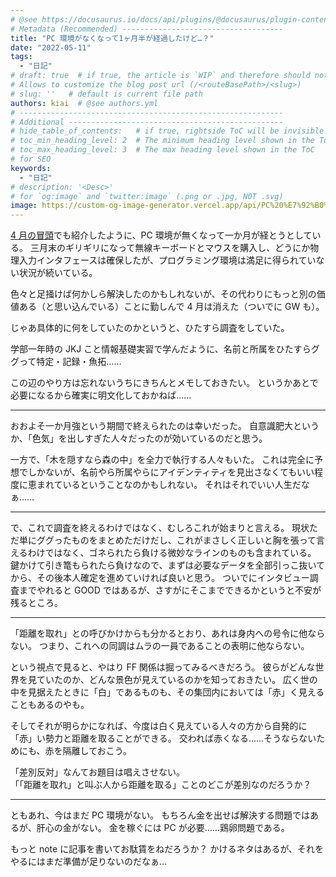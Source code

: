 ```yaml
---
# @see https://docusaurus.io/docs/api/plugins/@docusaurus/plugin-content-blog#markdown-front-matter
# Metadata (Recommended) ------------------------------------
title: "PC 環境がなくなって1ヶ月半が経過したけど…？"
date: "2022-05-11"
tags:
  - "日記"
# draft: true  # if true, the article is `WIP` and therefore should not be published yet
# Allows to customize the blog post url (/<routeBasePath>/<slug>)
# slug: ''   # default is current file path
authors: kiai  # @see authors.yml
# -----------------------------------------------------------
# Additional ------------------------------------------------
# hide_table_of_contents:   # if true, rightside ToC will be invisible
# toc_min_heading_level: 2  # The minimum heading level shown in the ToC
# toc_max_heading_level: 3  # The max heading level shown in the ToC
# for SEO
keywords:
  - "日記"
# description: '<Desc>'
# for `og:image` and `twitter:image` (.png or .jpg, NOT .svg)
image: https://custom-og-image-generator.vercel.app/api/PC%20%E7%92%B0%E5%A2%83%E3%81%8C%E3%81%AA%E3%81%8F%E3%81%AA%E3%81%A3%E3%81%A61%E3%83%B6%E6%9C%88%E5%8D%8A%E3%81%8C%E7%B5%8C%E9%81%8E%E3%81%97%E3%81%9F%E3%81%91%E3%81%A9%E2%80%A6%EF%BC%9F.png?theme=light&copyright=Kiai+de+Nantoka&logo=https%3A%2F%2Fgithub.githubassets.com%2Fimages%2Fmona-loading-default-static.svg&avater=https%3A%2F%2Favatars.githubusercontent.com%2Fu%2F20794309&author=Kiai&aka=%40Ningensei848&site=%E6%B0%97%E5%90%88%E3%81%A7%E3%81%AA%E3%82%93%E3%81%A8%E3%81%8B&tags=%E6%97%A5%E8%A8%98&tags=%E3%81%93%E3%82%8C%E3%81%8B%E3%82%89%E3%81%A9%E3%83%BC%E3%81%99%E3%82%8B%EF%BC%9F
---
```


[4 月の冒頭](https://ningensei848.github.io/2022/04/01)でも紹介したように、PC 環境が無くなって一か月が経とうとしている。
三月末のギリギリになって無線キーボードとマウスを購入し、どうにか物理入力インタフェースは確保したが、プログラミング環境は満足に得られていない状況が続いている。

色々と足掻けば何かしら解決したのかもしれないが、その代わりにもっと別の価値ある（と思い込んでいる）ことに勤しんで 4 月は消えた（ついでに GW も）。

<!-- truncate -->

じゃあ具体的に何をしていたのかというと、ひたすら調査をしていた。

学部一年時の JKJ こと情報基礎実習で学んだように、名前と所属をひたすらググって特定・記録・魚拓……

この辺のやり方は忘れないうちにきちんとメモしておきたい。
というかあとで必要になるから確実に明文化しておかねば……

---

おおよそ一か月強という期間で終えられたのは幸いだった。
自意識肥大というか、「色気」を出しすぎた人々だったのが効いているのだと思う。

一方で、「木を隠すなら森の中」を全力で執行する人々もいた。
これは完全に予想でしかないが、名前やら所属やらにアイデンティティを見出さなくてもいい程度に恵まれているということなのかもしれない。
それはそれでいい人生だなぁ……

---

で、これで調査を終えるわけではなく、むしろこれが始まりと言える。
現状ただ単にググったものをまとめただけだし、これがまさしく正しいと胸を張って言えるわけではなく、ゴネられたら負ける微妙なラインのものも含まれている。
鍵かけて引き篭もられたら負けなので、まずは必要なデータを全部引っこ抜いてから、その後本人確定を進めていければ良いと思う。
ついでにインタビュー調査までやれると GOOD ではあるが、さすがにそこまでできるかというと不安が残るところ。

---

「距離を取れ」との呼びかけからも分かるとおり、あれは身内への号令に他ならない。
つまり、これへの同調はムラの一員であることの表明に他ならない。

という視点で見ると、やはり FF 関係は掘ってみるべきだろう。
彼らがどんな世界を見ていたのか、どんな景色が見えているのかを知っておきたい。
広く世の中を見据えたときに「白」であるものも、その集団内においては「赤」く見えることもあるのやも。

そしてそれが明らかになれば、今度は白く見えている人々の方から自発的に「赤」い勢力と距離を取ることができる。
交われば赤くなる……そうならないためにも、赤を隔離しておこう。

「差別反対」なんてお題目は唱えさせない。<br />
「「距離を取れ」と叫ぶ人から距離を取る」ことのどこが差別なのだろうか？

---

ともあれ、今はまだ PC 環境がない。
もちろん金を出せば解決する問題ではあるが、肝心の金がない。
金を稼ぐには PC が必要……鶏卵問題である。

もっと note に記事を書いてお駄賃をねだろうか？
かけるネタはあるが、それをやるにはまだ準備が足りないのだなぁ…
